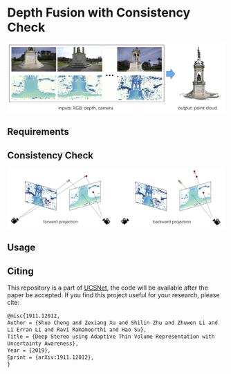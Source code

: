 # Depth Fusion with Consistency Check



![intro](imgs/teaser.png)

## Requirements



## Consistency Check

![check](imgs/check.png)


## Usage


## Citing

This repository is a part of [UCSNet](https://github.com/touristCheng/UCSNet), the code will be available after the paper be accepted. If you find this project useful for your research, please cite: 

```
@misc{1911.12012,
Author = {Shuo Cheng and Zexiang Xu and Shilin Zhu and Zhuwen Li and Li Erran Li and Ravi Ramamoorthi and Hao Su},
Title = {Deep Stereo using Adaptive Thin Volume Representation with Uncertainty Awareness},
Year = {2019},
Eprint = {arXiv:1911.12012},
}
```







